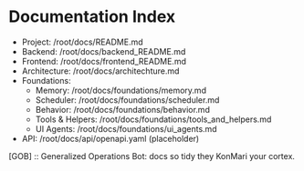 # Documentation Index

- Project: /root/docs/README.md
- Backend: /root/docs/backend_README.md
- Frontend: /root/docs/frontend_README.md
- Architecture: /root/docs/architechture.md
- Foundations:
  - Memory: /root/docs/foundations/memory.md
  - Scheduler: /root/docs/foundations/scheduler.md
  - Behavior: /root/docs/foundations/behavior.md
  - Tools & Helpers: /root/docs/foundations/tools_and_helpers.md
  - UI Agents: /root/docs/foundations/ui_agents.md
- API: /root/docs/api/openapi.yaml (placeholder)

[GOB] :: Generalized Operations Bot: docs so tidy they KonMari your cortex.
